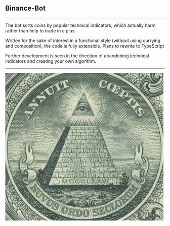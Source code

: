## Binance-Bot

---

The bot sorts coins by popular technical indicators, which actually harm rather than help to trade in a plus.

Written for the sake of interest in a functional style (without using currying and composition), the code is fully extensible. Plans to rewrite to TypeScript

Further development is seen in the direction of abandoning technical indicators and creating your own algorithm.

---

<img src="./src/assets/zog.JPG" alt="image" width="500" />

